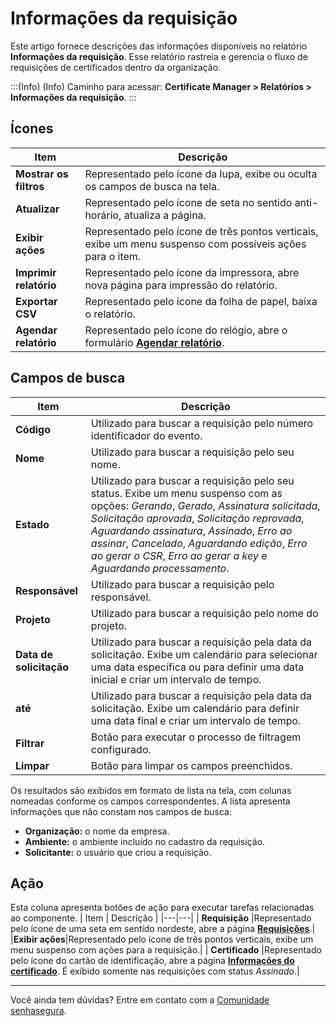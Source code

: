 # Informações da requisição

Este artigo fornece descrições das informações disponíveis no relatório **Informações da requisição**. Esse relatório rastreia e gerencia o fluxo de requisições de certificados dentro da organização. 

:::(Info) (Info)
Caminho para acessar: **Certificate Manager > Relatórios > Informações da requisição**.
:::

## Ícones
| Item | Descrição |
| --- | --- |
|**Mostrar os filtros**|Representado pelo ícone da lupa, exibe ou oculta os campos de busca na tela.|
|**Atualizar**|Representado pelo ícone de seta no sentido anti-horário, atualiza a página.|
|**Exibir ações**|Representado pelo ícone de três pontos verticais, exibe um menu suspenso com possíveis ações para o item.|
|**Imprimir relatório**|Representado pelo ícone da impressora, abre nova página para impressão do relatório.|
|**Exportar CSV**|Representado pelo ícone da folha de papel, baixa o relatório.|
|**Agendar relatório**|Representado pelo ícone do relógio, abre o formulário **[Agendar relatório](/v3-33/docs/pt/general-information-how-to-issue-download-and-schedule-device-reports)**.|

## Campos de busca
| Item | Descrição |
| --- | --- |
| **Código** |Utilizado para buscar a requisição pelo número identificador do evento.|
| **Nome** |Utilizado para buscar a requisição pelo seu nome.|
| **Estado** |Utilizado para buscar a requisição pelo seu status. Exibe um menu suspenso com as opções: *Gerando*, *Gerado*, *Assinatura solicitada*, *Solicitação aprovada*, *Solicitação reprovada*, *Aguardando assinatura*, *Assinado*, *Erro ao assinar*, *Cancelado*, *Aguardando edição*, *Erro ao gerar o CSR*, *Erro ao gerar a key* e *Aguardando processamento*. 
| **Responsável** |Utilizado para buscar a requisição pelo responsável.
| **Projeto** |Utilizado para buscar a requisição pelo nome do projeto.
| **Data de solicitação** |Utilizado para buscar a requisição pela data da solicitação. Exibe um calendário para selecionar uma data específica ou para definir uma data inicial e criar um intervalo de tempo.
| **até** |Utilizado para buscar a requisição pela data da solicitação. Exibe um calendário para definir uma data final e criar um intervalo de tempo.
|**Filtrar**|Botão para executar o processo de filtragem configurado.|
|**Limpar**|Botão para limpar os campos preenchidos.|

Os resultados são exibidos em formato de lista na tela, com colunas nomeadas conforme os campos correspondentes. A lista apresenta informações que não constam nos campos de busca:
* **Organização:** o nome da empresa.
* **Ambiente:** o ambiente incluído no cadastro da requisição.
* **Solicitante:** o usuário que criou a requisição. 

## Ação
Esta coluna apresenta botões de ação para executar tarefas relacionadas ao componente.
| Item | Descrição |
|---|---|
| **Requisição** |Representado pelo ícone de uma seta em sentido nordeste, abre a página **[Requisições](/v3-33/docs/pt/certificates-cloud-amazon-requests)**.|
|**Exibir ações**|Representado pelo ícone de três pontos verticais, exibe um menu suspenso com ações para a requisição.|
| **Certificado** |Representado pelo ícone do cartão de identificação, abre a página **[Informações do certificado](/v3-33/docs/pt/certificate-manager-certificate-information)**. É exibido somente nas requisições com status *Assinado*.|
***
Você ainda tem dúvidas? Entre em contato com a [Comunidade senhasegura](https://community.senhasegura.io/).

